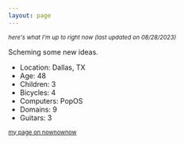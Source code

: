 ```yaml
---
layout: page
---
```


<small><i>here's what I'm up to right now (last updated on 08/28/2023)</i></small>

Scheming some new ideas.

* Location: Dallas, TX
* Age: 48
* Children: 3
* Bicycles: 4
* Computers: PopOS
* Domains: 9
* Guitars: 3

<small><a href="https://nownownow.com/p/9MCz">my page on nownownow</a></small>
